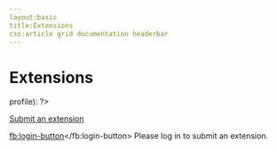 ```yaml
---
layout:basic
title:Extensions
css:article grid documentation headerbar
---
```


<div id="content">
<div class="fixed-width" markdown="1">

Extensions
==========

<?php if ($this->profile): ?>
[Submit an extension](/extensions/submit)
<?php else: ?>
<fb:login-button></fb:login-button> Please log in to submit an extension.
<?php endif ?>

</div> <!-- .fixed-width -->
</div> <!-- #content -->
